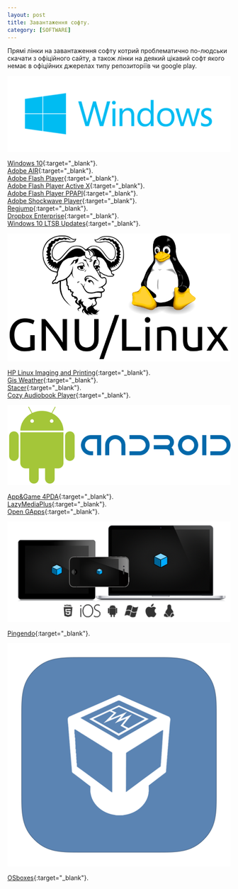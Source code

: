 ```yaml
---
layout: post
title: Завантаження софту.
category: [SOFTWARE]
---
```

Прямі лінки на завантаження софту котрий проблематично по-людськи скачати з офіційного сайту, а також лінки на деякий цікавий софт якого немає в офіційних джерелах типу репозиторіїв чи google play. <!--more-->

![windows logo](/media/windows-logo.png?style=head)  

[Windows 10](https://www.microsoft.com/en-us/software-download/windows10ISO "Windows 10"){:target="_blank"}.  
[Adobe AIR](https://helpx.adobe.com/air/kb/archived-air-sdk-version.html "Adobe AIR"){:target="_blank"}.  
[Adobe Flash Player](http://fpdownload.macromedia.com/pub/flashplayer/latest/help/install_flash_player.exe "Adobe Flash Player"){:target="_blank"}.  
[Adobe Flash Player Active X](http://fpdownload.macromedia.com/pub/flashplayer/latest/help/install_flash_player_ax.exe "Adobe Flash Player Active X"){:target="_blank"}.  
[Adobe Flash Player PPAPI](http://fpdownload.macromedia.com/pub/flashplayer/latest/help/install_flash_player_ppapi.exe "Adobe Flash Player PPAPI"){:target="_blank"}.  
[Adobe Shockwave Player](http://fpdownload.macromedia.com/get/shockwave/default/english/win95nt/latest/sw_lic_slim_installer.exe "Adobe Shockwave Player"){:target="_blank"}.  
[Regjump](https://download.sysinternals.com/files/RegJump.zip "Regjump"){:target="_blank"}.  
[Dropbox Enterprise](https://www.dropbox.com/downloading?full=1&os=win "Dropbox Enterprise"){:target="_blank"}.  
[Windows 10 LTSB Updates](http://catalog.update.microsoft.com/v7/site/Search.aspx?q=ltsb "Windows 10 LTSB Updates"){:target="_blank"}.


![linux logo](/media/linux-logo.png?style=head)

[HP Linux Imaging and Printing](https://developers.hp.com/hp-linux-imaging-and-printing/gethplip "HP Linux Imaging and Printing"){:target="_blank"}.  
[Gis Weather](http://sourceforge.net/projects/gis-weather/ "Gis Weather"){:target="_blank"}.  
[Stacer](https://github.com/oguzhaninan/Stacer/releases "Stacer"){:target="_blank"}.  
[Cozy Audiobook Player](https://github.com/geigi/cozy "Cozy Audiobook Player"){:target="_blank"}.


![android logo](/media/android-logo.png?style=head)

[App&Game 4PDA](http://4pda.ru/forum/index.php?showtopic=275433 "App&Game 4PDA"){:target="_blank"}.  
[LazyMediaPlus](http://4pda.ru/forum/index.php?showtopic=498766 "LazyMediaPlus"){:target="_blank"}.  
[Open GApps](http://opengapps.org/#downloadsection ">Open GApps"){:target="_blank"}.


![crossplatform logo](/media/crossplatform.png?style=head)

[Pingendo](http://pingendo.com/ "Pingendo"){:target="_blank"}.


![virtualbox logo](/media/virtualbox.png?style=head)

[OSboxes](http://www.osboxes.org/virtualbox-images/ "OSboxes"){:target="_blank"}.
